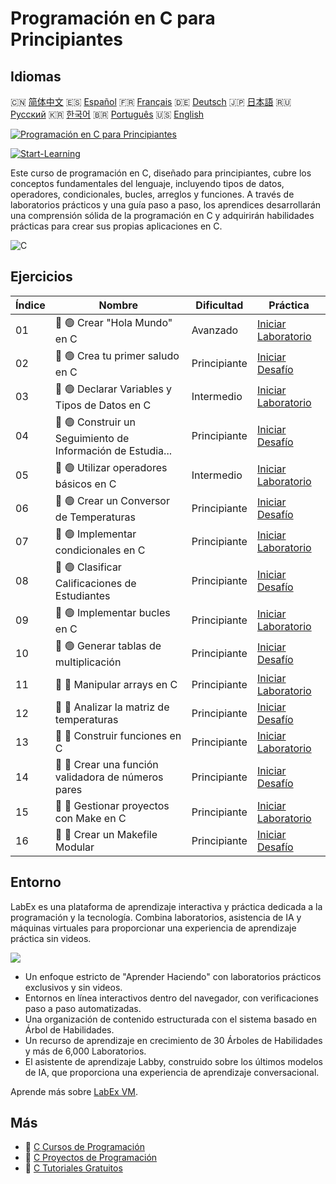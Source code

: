 # Programación en C para Principiantes

## Idiomas

🇨🇳 [简体中文](README_zh.md) 🇪🇸 [Español](README_es.md) 🇫🇷 [Français](README_fr.md) 🇩🇪 [Deutsch](README_de.md) 🇯🇵 [日本語](README_ja.md) 🇷🇺 [Русский](README_ru.md) 🇰🇷 [한국어](README_ko.md) 🇧🇷 [Português](README_pt.md) 🇺🇸 [English](README.md) 

[![Programación en C para Principiantes](https://cover-creator.labex.io/c-programming-for-beginners.png?lang=es)](https://labex.io/es/courses/c-programming-for-beginners)

[![Start-Learning](https://img.shields.io/badge/Start-Learning-whitesmoke?style=for-the-badge)](https://labex.io/es/courses/c-programming-for-beginners)

Este curso de programación en C, diseñado para principiantes, cubre los conceptos fundamentales del lenguaje, incluyendo tipos de datos, operadores, condicionales, bucles, arreglos y funciones. A través de laboratorios prácticos y una guía paso a paso, los aprendices desarrollarán una comprensión sólida de la programación en C y adquirirán habilidades prácticas para crear sus propias aplicaciones en C.

![C](https://img.shields.io/badge/C-whitesmoke?style=for-the-badge&logo=c)


## Ejercicios

|   Índice | Nombre                                                      | Dificultad   | Práctica                                                                                                                       |
|----------|-------------------------------------------------------------|--------------|--------------------------------------------------------------------------------------------------------------------------------|
|       01 | 📖 🟢 Crear "Hola Mundo" en C                               | Avanzado     | <a target='_blank' href='https://labex.io/es/tutorials/c-create-hello-world-in-c-438286'>Iniciar Laboratorio</a>               |
|       02 | 🎯 🟢 Crea tu primer saludo en C                            | Principiante | <a target='_blank' href='https://labex.io/es/tutorials/c-craft-your-first-c-greeting-438337'>Iniciar Desafío</a>               |
|       03 | 📖 🟢 Declarar Variables y Tipos de Datos en C              | Intermedio   | <a target='_blank' href='https://labex.io/es/tutorials/c-declare-variables-and-data-types-in-c-438287'>Iniciar Laboratorio</a> |
|       04 | 🎯 🟢 Construir un Seguimiento de Información de Estudia... | Principiante | <a target='_blank' href='https://labex.io/es/tutorials/c-build-student-information-tracker-438353'>Iniciar Desafío</a>         |
|       05 | 📖 🟢 Utilizar operadores básicos en C                      | Intermedio   | <a target='_blank' href='https://labex.io/es/tutorials/c-use-basic-operators-in-c-438288'>Iniciar Laboratorio</a>              |
|       06 | 🎯 🟢 Crear un Conversor de Temperaturas                    | Principiante | <a target='_blank' href='https://labex.io/es/tutorials/c-create-a-temperature-converter-438383'>Iniciar Desafío</a>            |
|       07 | 📖 🟢 Implementar condicionales en C                        | Principiante | <a target='_blank' href='https://labex.io/es/tutorials/c-implement-conditionals-in-c-438331'>Iniciar Laboratorio</a>           |
|       08 | 🎯 🟢 Clasificar Calificaciones de Estudiantes              | Principiante | <a target='_blank' href='https://labex.io/es/tutorials/c-classify-student-grades-438387'>Iniciar Desafío</a>                   |
|       09 | 📖 🟢 Implementar bucles en C                               | Principiante | <a target='_blank' href='https://labex.io/es/tutorials/c-implement-loops-in-c-438332'>Iniciar Laboratorio</a>                  |
|       10 | 🎯 🟢 Generar tablas de multiplicación                      | Principiante | <a target='_blank' href='https://labex.io/es/tutorials/c-generate-multiplication-tables-438391'>Iniciar Desafío</a>            |
|       11 | 📖 🔵 Manipular arrays en C                                 | Principiante | <a target='_blank' href='https://labex.io/es/tutorials/c-handle-arrays-in-c-438330'>Iniciar Laboratorio</a>                    |
|       12 | 🎯 🔵 Analizar la matriz de temperaturas                    | Principiante | <a target='_blank' href='https://labex.io/es/tutorials/c-analyze-temperature-array-438390'>Iniciar Desafío</a>                 |
|       13 | 📖 🔵 Construir funciones en C                              | Principiante | <a target='_blank' href='https://labex.io/es/tutorials/c-build-functions-in-c-438329'>Iniciar Laboratorio</a>                  |
|       14 | 🎯 🔵 Crear una función validadora de números pares         | Principiante | <a target='_blank' href='https://labex.io/es/tutorials/c-create-even-number-validator-function-438393'>Iniciar Desafío</a>     |
|       15 | 📖 🔵 Gestionar proyectos con Make en C                     | Principiante | <a target='_blank' href='https://labex.io/es/tutorials/c-manage-projects-with-make-in-c-438333'>Iniciar Laboratorio</a>        |
|       16 | 🎯 🔵 Crear un Makefile Modular                             | Principiante | <a target='_blank' href='https://labex.io/es/tutorials/c-create-a-modular-makefile-438425'>Iniciar Desafío</a>                 |

## Entorno

LabEx es una plataforma de aprendizaje interactiva y práctica dedicada a la programación y la tecnología. Combina laboratorios, asistencia de IA y máquinas virtuales para proporcionar una experiencia de aprendizaje práctica sin videos.

![](https://tutorial-screenshot.getvm.io/images/vm-1725247253.png)

- Un enfoque estricto de "Aprender Haciendo" con laboratorios prácticos exclusivos y sin videos.
- Entornos en línea interactivos dentro del navegador, con verificaciones paso a paso automatizadas.
- Una organización de contenido estructurada con el sistema basado en Árbol de Habilidades.
- Un recurso de aprendizaje en crecimiento de 30 Árboles de Habilidades y más de 6,000 Laboratorios.
- El asistente de aprendizaje Labby, construido sobre los últimos modelos de IA, que proporciona una experiencia de aprendizaje conversacional.

Aprende más sobre [LabEx VM](https://support.labex.io/using-labex/virtual-machine).

## Más

- 🔗 [C Cursos de Programación](https://github.com/labex-labs/awesome-programming-courses)
- 🔗 [C Proyectos de Programación](https://github.com/labex-labs/awesome-programming-projects)
- 🔗 [C Tutoriales Gratuitos](https://github.com/labex-labs/c-free-tutorials)

